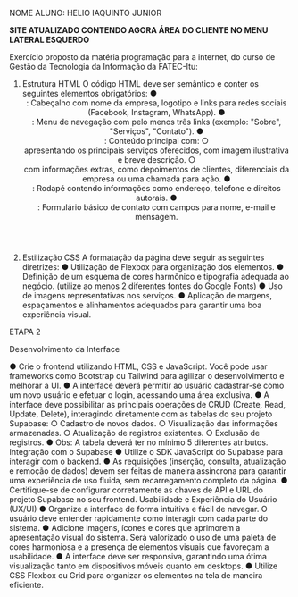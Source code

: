 NOME ALUNO: HELIO IAQUINTO JUNIOR

****SITE ATUALIZADO CONTENDO AGORA ÁREA DO CLIENTE NO MENU LATERAL ESQUERDO****

Exercício proposto da matéria programação para a internet, do curso de Gestão da Tecnologia da Informação da FATEC-Itu:

1. Estrutura HTML 
O código HTML deve ser semântico e conter os seguintes elementos obrigatórios: 
● <header>: Cabeçalho com nome da empresa, logotipo e links para redes sociais 
(Facebook, Instagram, WhatsApp). 
● <nav>: Menu de navegação com pelo menos três links (exemplo: "Sobre", 
"Serviços", "Contato"). 
● <main>: Conteúdo principal com: 
○ <section> apresentando os principais serviços oferecidos, com imagem 
ilustrativa e breve descrição. 
○ <aside> com informações extras, como depoimentos de clientes, 
diferenciais da empresa ou uma chamada para ação. 
● <footer>: Rodapé contendo informações como endereço, telefone e direitos 
autorais. 
● <form>: Formulário básico de contato com campos para nome, e-mail e 
mensagem. 
2. Estilização CSS 
A formatação da página deve seguir as seguintes diretrizes: 
● Utilização de Flexbox para organização dos elementos. 
● Definição de um esquema de cores harmônico e tipografia adequada ao negócio. 
(utilize ao menos 2 diferentes fontes do Google Fonts) 
● Uso de imagens representativas nos serviços. 
● Aplicação de margens, espaçamentos e alinhamentos adequados para garantir 
uma boa experiência visual.

ETAPA 2 

Desenvolvimento da Interface

  ● Crie o frontend utilizando HTML, CSS e JavaScript. Você pode usar frameworks
  como Bootstrap ou Tailwind para agilizar o desenvolvimento e melhorar a UI.
  ● A interface deverá permitir ao usuário cadastrar-se como um novo usuário e efetuar
  o login, acessando uma área exclusiva.
  ● A interface deve possibilitar as principais operações de CRUD (Create, Read, Update,
  Delete), interagindo diretamente com as tabelas do seu projeto Supabase:
  ○ Cadastro de novos dados.
  ○ Visualização das informações armazenadas.
  ○ Atualização de registros existentes.
  ○ Exclusão de registros.
  ● Obs: A tabela deverá ter no mínimo 5 diferentes atributos.
  Integração com o Supabase
  ● Utilize o SDK JavaScript do Supabase para interagir com o backend.
  ● As requisições (inserção, consulta, atualização e remoção de dados) devem ser
  feitas de maneira assíncrona para garantir uma experiência de uso fluida, sem
  recarregamento completo da página.
  ● Certifique-se de configurar corretamente as chaves de API e URL do projeto
  Supabase no seu frontend.
  Usabilidade e Experiência do Usuário (UX/UI)
  ● Organize a interface de forma intuitiva e fácil de navegar. O usuário deve entender
  rapidamente como interagir com cada parte do sistema.
  ● Adicione imagens, ícones e cores que aprimorem a apresentação visual do sistema.
  Será valorizado o uso de uma paleta de cores harmoniosa e a presença de
  elementos visuais que favoreçam a usabilidade.
  ● A interface deve ser responsiva, garantindo uma ótima visualização tanto em
  dispositivos móveis quanto em desktops.
  ● Utilize CSS Flexbox ou Grid para organizar os elementos na tela de maneira eficiente.


